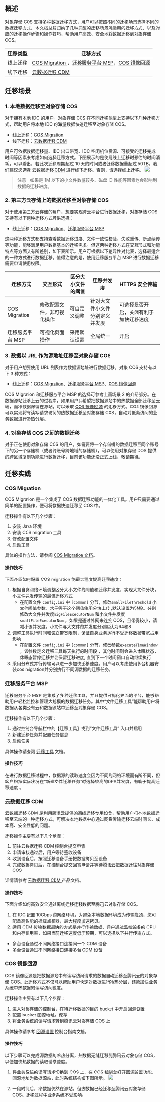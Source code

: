 ## 概述
对象存储 COS 支持多种数据迁移方式，用户可以按照不同的迁移场景选择不同的数据迁移方式。本文档总结归纳了几种典型的迁移场景所适用的迁移方式，以及对应的迁移操作步骤和操作技巧，帮助用户高效、安全地将数据迁移到对象存储 COS。

迁移类型 | 迁移方式 
---------|---------
线上迁移 | [COS Migration ](#cos)，[迁移服务平台 MSP](#msp)，[COS 镜像回源](#huiyuan) 
线下迁移 | [云数据迁移 CDM](#cdm )

## 迁移场景

### 1. 本地数据迁移至对象存储 COS
对于拥有本地 IDC 的用户，对象存储 COS 在不同迁移类型上支持以下几种迁移方式，帮助用户将本地 IDC 的海量数据快速迁移至对象存储 COS。

- 线上迁移：[COS Migration](#cos)
- 线下迁移：[云数据迁移 CDM](#cdm)

用户可依据数据迁移量、IDC 出口带宽、IDC 空闲机位资源、可接受的迁移完成时间等因素来考虑如何选择迁移方式。下图展示的是使用线上迁移时预估的时间消耗，可以看出，若此次迁移周期超过 10 天的时间或者迁移数据量超过 50TB，我们建议您选择 [云数据迁移 CDM](#cdm) 进行线下迁移。否则，请选择线上迁移。
![](https://main.qcloudimg.com/raw/b07948f0626973d2d64753df39add6f4.png)
>注意：如果是 1M 以下的小文件数量较多、磁盘 IO 性能等因素也会影响到数据的迁移进度。

### 2. 第三方云存储上的数据迁移至对象存储 COS
对于使用第三方云存储的用户，想要实现跨云平台进行数据迁移，对象存储 COS 支持有以下两种迁移方式可供选择：

- 线上迁移：[COS Migration](#cos)、[迁移服务平台 MSP](#msp)


这两种迁移方式都支持查看数据迁移进度、文件一致性校验、失败重传、断点续传等功能，能够满足用户数据基本的迁移需求。但这两种迁移方式在交互形式和功能特点等方面又有所差别，如下表所示。用户可根据以下差异性对比表，选择最适合的一种方式进行数据迁移。值得注意的是，使用迁移服务平台 MSP 进行数据迁移需要申请使用权限。

|   迁移方式   |交互形式|区分大小文件的阈值|迁移并发度|HTTPS 安全传输|
| ----------- |------- |-------- |---- |-------- |
| COS Migration    |修改配置文件，非可视化操作|可自定义调整|针对大文件小文件分别定义并发度|可选择是否开启，关闭有利于加快迁移速度|
| 迁移服务平台 MSP |可视化页面操作|采用默认设置|全局统一|开启|

### 3. 数据以 URL 作为源地址迁移至对象存储 COS

对于用户想要使用 URL 列表作为数据源地址进行数据迁移。对象 COS 支持有以下 3 种方式：

- 线上迁移：[COS Migration](#cos)、[迁移服务平台 MSP](#msp)、[COS 镜像回源](#huiyuan)

COS Migration 和迁移服务平台 MSP 的选择可参考上面场景 2 的介绍部分。在数据源站迁移上云的过程中，如果用户只希望把数据源站中的热数据全部迁移至云端，而冷数据保留在源站，可以采取 [COS 镜像回源](#huiyuan) 的迁移方式。COS 镜像回源可以实现将有读写请求访问的热数据迁移至对象存储 COS，自动对低频访问的业务数据进行冷热分层。

### 4. 对象存储 COS 之间的数据迁移
对于正在使用对象存储 COS 的用户，如需要将一个存储桶的数据迁移至同个账号下的另一个存储桶（或者跨账号跨地域的存储桶），可以使用对象存储 COS 提供的跨区域复制功能进行数据迁移，目前该功能还没正式上线，敬请期待。

## 迁移实践

### <span id="cos"> COS Migration </span>

COS Migration 是一个集成了 COS 数据迁移功能的一体化工具。用户只需要通过简单的配置操作，便可将数据快速迁移至 COS 中。

迁移操作有以下几个步骤：

1. 安装 Java 环境
2. 安装 COS migration 工具
3. 修改配置文件
4. 启动工具

具体的操作方法，请参阅 [COS Migration 文档](https://cloud.tencent.com/document/product/436/15392 )。
#### 操作技巧

下面介绍如何配置 COS migration 能最大程度提高迁移速度：

1. 根据自身网络环境调整区分大小文件的阈值和迁移并发度，实现大文件分块，小文件并发传输的最佳迁移方式
   - 在配置文件 `config.ini` 中 `[common]` 分节，修改`smallFileThreshold` 小文件阈值参数，大于等于这个阈值使用分块上传 ,默认设置为5MB。分别修改大文件并发度`bigFileExecutorNum` 和小文件并发度`smallFileExecutorNum` ，如果是通过外网来连接 COS，且带宽较小，请减小该并发度。小文件与大文件的并发度分别默认为64和8
2. 调整工具执行时间和设立带宽限制，保证自身业务运行不受迁移数据带宽占用影响
   - 在配置文件 `config.ini` 中 `[common]` 分节，修改参数`executeTimeWindow` ，该参数定义迁移工具每天执行的时间段 ，其他时间则会进入休眠状态，休眠态暂停迁移并会保留迁移进度, 直到下一个时间窗口自动继续执行 
3. 采用分布式并行传输可以进一步加快迁移速度。用户可以考虑使用多台机器安装cos migration并分别执行不同源数据的迁移任务。


### <span id="msp"> 迁移服务平台 MSP</span>

迁移服务平台 MSP 是集成了多种迁移工具，并且提供可视化界面的平台，能够帮助用户轻松监控和管理大规模的数据迁移任务。其中“文件迁移工具”能帮助用户将数据从各类公有云和数据源站中迁移至对象存储 COS。

迁移操作有以下几个步骤：

1. 通过控制台导航栏中的【迁移工具】找到“文件迁移工具” 入口并启用
2. 新建迁移任务并配置任务信息
3. 启动任务

具体操作请查阅 [迁移工具](https://cloud.tencent.com/document/product/659/15313) 文档。
#### 操作技巧

在进行数据迁移过程中，数据源的读取速度会因为不同的网络环境而有所不同，但客户根据实际状况在“新建文件迁移任务”时选择较高的QPS并发度，有助于提高迁移速度 。


### <span id="cdm"> 云数据迁移 CDM</span>

云数据迁移 CDM 是利用腾讯云提供的离线迁移专用设备，帮助用户将本地数据迁移至云端的一种迁移方式，可解决本地数据中心通过网络传输迁移云端时间长、成本高、安全性低的问题。

迁移操作主要有以下几个步骤：

1. 前往云数据迁移 CDM 控制台提交申请
2. 申请审核通过后，用户等待签收设备
3. 收到设备后，按照迁移设备手册把数据拷贝至设备
4. 完成数据拷贝后，在控制台提交回寄申请并等待腾讯云把数据迁往对象存储 COS

详情请参考 [云数据迁移 CDM ](https://cloud.tencent.com/document/product/623) 产品文档。

#### 操作技巧

下面介绍如何高效安全通过离线迁移迁移数据至腾迅云对象存储 COS。

1. 在 IDC 配置 10Gbps 的网络环境，为避免本地数据环境成为传输瓶颈，您可配备高性能的挂载点机器，最大程度加速拷贝。
2. 适用 CDM 传输数据最快的方式是并行传输数据，用户通过监控设备的 CPU 和内存使用率，如果当前迁移速度低于预期，可以选择以下并行传输方式。
 - 多台设备通过不同网络接口连接同一个 CDM 设备
 - 多台设备通过不同网络接口连接多台 CDM 设备

### <span id="huiyuan">COS 镜像回源</span>

COS 镜像回源是把数据源站中有读写访问请求的数据自动迁移至腾讯云的对象存储 COS。此迁移方式不仅可以帮助用户快速对数据进行冷热分层，还能加快业务系统中热数据的读写访问速度。

迁移操作主要有以下几个步骤：

1. 进入对象存储的控制台，在待迁移数据的目的 bucket 中开启回源设置
2. 配置 bucket 回源地址，保存
3. 将业务系统的读写请求转到腾讯云对象存储 COS 上

具体操作请参考 [回源设置](https://cloud.tencent.com/document/product/436/13310) 控制台指南文档。

#### 操作技巧

以下步骤可以完成源数据的冷热分离，热数据无缝迁移到腾讯云对象存储 COS，以便加快热数据的读取请求速度。

1. 将业务系统的读写请求切换到 COS 上，在 COS 控制台打开回源设置功能，回源地址为数据源站，此时系统结构如下图所示。
![](https://main.qcloudimg.com/raw/c30ed0391380420007bf9e2d89df89eb.png)

2. 一段时间后，冷数据仍然在源站，但热数据已经迁移至腾讯云对象存储 COS。迁移过程中业务系统不受影响。

